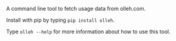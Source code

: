 A command line tool to fetch usage data from olleh.com.

Install with pip by typing `pip install olleh`.

Type `olleh --help` for more information about how to use this tool.
